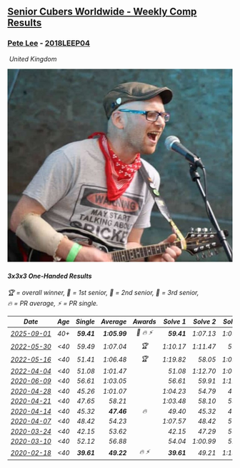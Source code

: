 <style>table {white-space: nowrap;}</style>
<link rel="stylesheet" type="text/css" href="/scw-comp/css/flags.css" />

## [Senior Cubers Worldwide - Weekly Comp Results](/scw-comp/results/)
### [Pete Lee](README.md) - [2018LEEP04](https://www.worldcubeassociation.org/persons/2018LEEP04?event=333oh)

<i class="flag flag-GB" />&nbsp;United Kingdom

![Pete Lee](1574700550.jpg)

#### 3x3x3 One-Handed Results

<span style="white-space: nowrap;">🏆 = overall winner</span>, <span style="white-space: nowrap;">🥇 = 1st senior</span>, <span style="white-space: nowrap;">🥈 = 2nd senior</span>, <span style="white-space: nowrap;">🥉 = 3rd senior</span>, <span style="white-space: nowrap;">🔥 = PR average</span>, <span style="white-space: nowrap;">⚡ = PR single</span>.

| Date | Age | Single | Average | Awards | Solve 1 | Solve 2 | Solve 3 | Solve 4 | Solve 5 | Video |
| :--: | :--: | --: | --: | :--: | --: | --: | --: | --: | --: | :-- |
| [2025-09-01](../../results/2025-09-01/333oh.md) | 40+ | **59.41** | **1:05.99** | 🥉 🔥 ⚡ | **59.41** | 1:07.13 | 1:09.75 | 1:01.10 | DNF | [Desktop](https://www.facebook.com/events/674637162322812/permalink/681430194976842) / [Mobile](https://m.facebook.com/events/674637162322812?view=permalink&id=681430194976842) |
| [2022-05-30](../../results/2022-05-30/333oh.md) | <40 | 59.49 | 1:07.04 | 🏆 | 1:10.17 | 1:11.47 | 59.49 | DNS | DNS | [Desktop](https://www.facebook.com/events/378345394109427/permalink/386440986633201) / [Mobile](https://m.facebook.com/events/378345394109427?view=permalink&id=386440986633201) |
| [2022-05-16](../../results/2022-05-16/333oh.md) | <40 | 51.41 | 1:06.48 | 🏆 | 1:19.82 | 58.05 | 1:01.56 | 51.41 | DNF | [Desktop](https://www.facebook.com/events/359265572736727/permalink/366846615311956) / [Mobile](https://m.facebook.com/events/359265572736727?view=permalink&id=366846615311956) |
| [2022-04-04](../../results/2022-04-04/333oh.md) | <40 | 51.08 | 1:01.47 |  | 51.08 | 1:12.70 | 1:00.64 | DNS | DNS | [Desktop](https://www.facebook.com/events/655069328915915/permalink/661706351585546) / [Mobile](https://m.facebook.com/events/655069328915915?view=permalink&id=661706351585546) |
| [2020-06-09](../../results/2020-06-09/333oh.md) | <40 | 56.61 | 1:03.05 |  | 56.61 | 59.91 | 1:11.89 | 57.36 | 1:15.61 | [Desktop](https://www.facebook.com/events/903549840109576/permalink/906717679792792) / [Mobile](https://m.facebook.com/events/903549840109576?view=permalink&id=906717679792792) |
| [2020-04-28](../../results/2020-04-28/333oh.md) | <40 | 45.26 | 1:01.07 |  | 1:04.23 | 54.79 | 45.26 | 1:04.19 | 1:08.20 | [Desktop](https://www.facebook.com/events/535188653858103/permalink/537621523614816) / [Mobile](https://m.facebook.com/events/535188653858103?view=permalink&id=537621523614816) |
| [2020-04-21](../../results/2020-04-21/333oh.md) | <40 | 47.65 | 58.21 |  | 1:03.48 | 58.10 | 53.06 | 1:13.49 | 47.65 | [Desktop](https://www.facebook.com/events/880278499062375/permalink/883323442091214) / [Mobile](https://m.facebook.com/events/880278499062375?view=permalink&id=883323442091214) |
| [2020-04-14](../../results/2020-04-14/333oh.md) | <40 | 45.32 | **47.46** | 🔥 | 49.40 | 45.32 | 45.37 | 47.61 | 1:03.60 | [Desktop](https://www.facebook.com/events/982619255468618/permalink/985950998468777) / [Mobile](https://m.facebook.com/events/982619255468618?view=permalink&id=985950998468777) |
| [2020-04-07](../../results/2020-04-07/333oh.md) | <40 | 48.42 | 54.23 |  | 1:07.57 | 48.42 | 57.56 | 49.01 | 56.11 | [Desktop](https://www.facebook.com/events/682716079141575/permalink/684811928931990) / [Mobile](https://m.facebook.com/events/682716079141575?view=permalink&id=684811928931990) |
| [2020-03-24](../../results/2020-03-24/333oh.md) | <40 | 42.15 | 53.62 |  | 42.15 | 47.29 | 59.37 | 54.19 | 1:11.17 | [Desktop](https://www.facebook.com/events/212335450005639/permalink/216341602938357) / [Mobile](https://m.facebook.com/events/212335450005639?view=permalink&id=216341602938357) |
| [2020-03-10](../../results/2020-03-10/333oh.md) | <40 | 52.12 | 56.88 |  | 54.04 | 1:00.99 | 52.12 | 57.47 | 59.14 | [Desktop](https://www.facebook.com/events/684510792316675/permalink/688409441926810) / [Mobile](https://m.facebook.com/events/684510792316675?view=permalink&id=688409441926810) |
| [2020-02-18](../../results/2020-02-18/333oh.md) | <40 | **39.61** | **49.22** | 🔥 ⚡ | **39.61** | 49.21 | 1:19.88 | 47.50 | 50.96 | [Desktop](https://www.facebook.com/events/1618332754973681/permalink/1622571537883136) / [Mobile](https://m.facebook.com/events/1618332754973681?view=permalink&id=1622571537883136) |


<!-- Global site tag (gtag.js) - Google Analytics -->
<script async src="https://www.googletagmanager.com/gtag/js?id=UA-86348435-3"></script>
<script>window.dataLayer = window.dataLayer || []; function gtag() {dataLayer.push(arguments);} gtag('js', new Date()); gtag('config', 'UA-86348435-3');</script>
